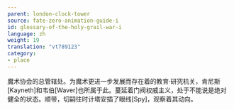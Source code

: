 ```yaml
---
parent: london-clock-tower
source: fate-zero-animation-guide-i
id: glossary-of-the-holy-grail-war-i
language: zh
weight: 19
translation: "vt789123"
category:
- place
---
```


魔术协会的总管辖处。为魔术更进一步发展而存在着的教育·研究机关，肯尼斯[Kayneth]和韦伯[Waver]也所属于此。蔓延着门阀权威主义，处于不能说是绝对健全的状态。顺带，切嗣往时计塔安插了眼线[Spy]，观察着其动向。
